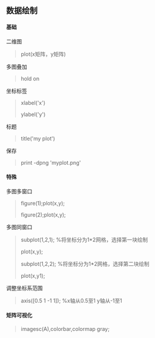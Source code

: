 ## 数据绘制

#### 基础

二维图

> plot(x矩阵，y矩阵)

多图叠加

> hold on

坐标标签

> xlabel('x')
>
> ylabel('y')

标题

> title('my plot')

保存

> print -dpng 'myplot.png'



#### 特殊

多图多窗口

> figure(1);plot(x,y);
>
> figure(2);plot(x,y);

多图同窗口

> subplot(1,2,1);		%将坐标分为1*2网格，选择第一块绘制
>
> plot(x,y);
>
> subplot(1,2,2);		%将坐标分为1*2网格，选择第二块绘制
>
> plot(x,y1);

调整坐标系范围

> axis([0.5 1 -1 1]);		%x轴从0.5至1	y轴从-1至1



#### 矩阵可视化

> imagesc(A),colorbar,colormap gray;

